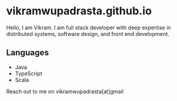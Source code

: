 # vikramwupadrasta.github.io

Hello, I am Vikram. I am full stack developer with deep expertise in distributed systems, software design, and front end development.

## Languages
* Java
* TypeScript
* Scala

Reach out to me on vikramwupadrasta[at]gmail

